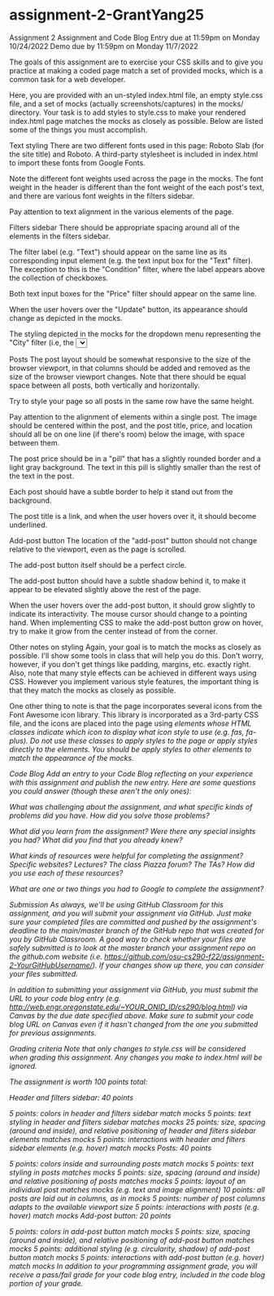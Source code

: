 # assignment-2-GrantYang25
Assignment 2
Assignment and Code Blog Entry due at 11:59pm on Monday 10/24/2022
Demo due by 11:59pm on Monday 11/7/2022

The goals of this assignment are to exercise your CSS skills and to give you practice at making a coded page match a set of provided mocks, which is a common task for a web developer.

Here, you are provided with an un-styled index.html file, an empty style.css file, and a set of mocks (actually screenshots/captures) in the mocks/ directory. Your task is to add styles to style.css to make your rendered index.html page matches the mocks as closely as possible. Below are listed some of the things you must accomplish.

Text styling
There are two different fonts used in this page: Roboto Slab (for the site title) and Roboto. A third-party stylesheet is included in index.html to import these fonts from Google Fonts.

Note the different font weights used across the page in the mocks. The font weight in the header is different than the font weight of the each post's text, and there are various font weights in the filters sidebar.

Pay attention to text alignment in the various elements of the page.

Filters sidebar
There should be appropriate spacing around all of the elements in the filters sidebar.

The filter label (e.g. "Text") should appear on the same line as its corresponding input element (e.g. the text input box for the "Text" filter). The exception to this is the "Condition" filter, where the label appears above the collection of checkboxes.

Both text input boxes for the "Price" filter should appear on the same line.

When the user hovers over the "Update" button, its appearance should change as depicted in the mocks.

The styling depicted in the mocks for the dropdown menu representing the "City" filter (i.e, the <select> element) and for the checkboxes representing the "Condition" filter (i.e. the <input type="checkbox"> elements) are a result of browser default styling, and if you're using a different OS/browser combination than the one where the mocks were created, these may appear slightly different for you than they do in the mocks. That's OK. You don't need to apply styles to these.

Posts
The post layout should be somewhat responsive to the size of the browser viewport, in that columns should be added and removed as the size of the browser viewport changes. Note that there should be equal space between all posts, both vertically and horizontally.

Try to style your page so all posts in the same row have the same height.

Pay attention to the alignment of elements within a single post. The image should be centered within the post, and the post title, price, and location should all be on one line (if there's room) below the image, with space between them.

The post price should be in a "pill" that has a slightly rounded border and a light gray background. The text in this pill is slightly smaller than the rest of the text in the post.

Each post should have a subtle border to help it stand out from the background.

The post title is a link, and when the user hovers over it, it should become underlined.

Add-post button
The location of the "add-post" button should not change relative to the viewport, even as the page is scrolled.

The add-post button itself should be a perfect circle.

The add-post button should have a subtle shadow behind it, to make it appear to be elevated slightly above the rest of the page.

When the user hovers over the add-post button, it should grow slightly to indicate its interactivity. The mouse cursor should change to a pointing hand. When implementing CSS to make the add-post button grow on hover, try to make it grow from the center instead of from the corner.

Other notes on styling
Again, your goal is to match the mocks as closely as possible. I'll show some tools in class that will help you do this. Don't worry, however, if you don't get things like padding, margins, etc. exactly right. Also, note that many style effects can be achieved in different ways using CSS. However you implement various style features, the important thing is that they match the mocks as closely as possible.

One other thing to note is that the page incorporates several icons from the Font Awesome icon library. This library is incorporated as a 3rd-party CSS file, and the icons are placed into the page using <i> elements whose HTML classes indicate which icon to display what icon style to use (e.g. fas, fa-plus). Do not use these classes to apply styles to the page or apply styles directly to the <i> elements. You should be apply styles to other elements to match the appearance of the mocks.

Code Blog
Add an entry to your Code Blog reflecting on your experience with this assignment and publish the new entry. Here are some questions you could answer (though these aren't the only ones):

What was challenging about the assignment, and what specific kinds of problems did you have. How did you solve those problems?

What did you learn from the assignment? Were there any special insights you had? What did you find that you already knew?

What kinds of resources were helpful for completing the assignment? Specific websites? Lectures? The class Piazza forum? The TAs? How did you use each of these resources?

What are one or two things you had to Google to complete the assignment?

Submission
As always, we'll be using GitHub Classroom for this assignment, and you will submit your assignment via GitHub. Just make sure your completed files are committed and pushed by the assignment's deadline to the main/master branch of the GitHub repo that was created for you by GitHub Classroom. A good way to check whether your files are safely submitted is to look at the master branch your assignment repo on the github.com website (i.e. https://github.com/osu-cs290-f22/assignment-2-YourGitHubUsername/). If your changes show up there, you can consider your files submitted.

In addition to submitting your assignment via GitHub, you must submit the URL to your code blog entry (e.g. http://web.engr.oregonstate.edu/~YOUR_ONID_ID/cs290/blog.html) via Canvas by the due date specified above. Make sure to submit your code blog URL on Canvas even if it hasn't changed from the one you submitted for previous assignments.

Grading criteria
Note that only changes to style.css will be considered when grading this assignment. Any changes you make to index.html will be ignored.

The assignment is worth 100 points total:

Header and filters sidebar: 40 points

5 points: colors in header and filters sidebar match mocks
5 points: text styling in header and filters sidebar matches mocks
25 points: size, spacing (around and inside), and relative positioning of header and filters sidebar elements matches mocks
5 points: interactions with header and filters sidebar elements (e.g. hover) match mocks
Posts: 40 points

5 points: colors inside and surrounding posts match mocks
5 points: text styling in posts matches mocks
5 points: size, spacing (around and inside) and relative positioning of posts matches mocks
5 points: layout of an individual post matches mocks (e.g. text and image alignment)
10 points: all posts are laid out in columns, as in mocks
5 points: number of post columns adapts to the available viewport size
5 points: interactions with posts (e.g. hover) match mocks
Add-post button: 20 points

5 points: colors in add-post button match mocks
5 points: size, spacing (around and inside), and relative positioning of add-post button matches mocks
5 points: additional styling (e.g. circularity, shadow) of add-post button match mocks
5 points: interactions with add-post button (e.g. hover) match mocks
In addition to your programming assignment grade, you will receive a pass/fail grade for your code blog entry, included in the code blog portion of your grade.
